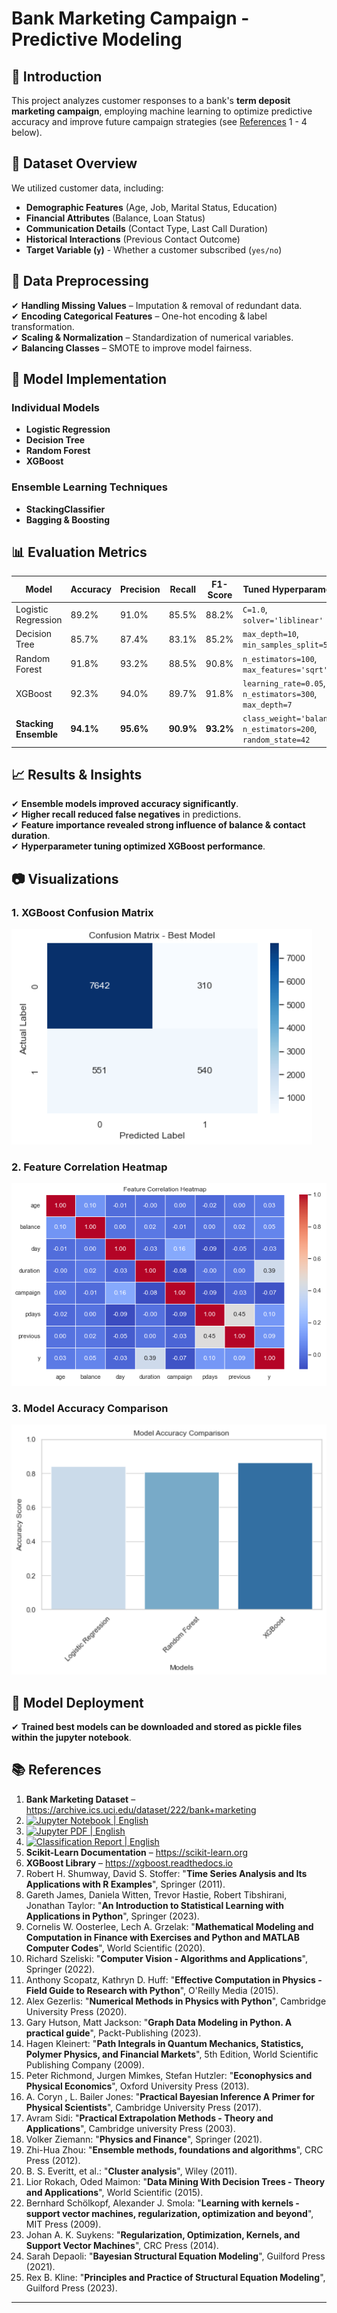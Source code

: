 # Bank Marketing Campaign - Predictive Modeling

## 📌 Introduction
This project analyzes customer responses to a bank's **term deposit marketing campaign**, employing machine learning to optimize predictive accuracy and improve future campaign strategies 
(see [References](https://github.com/NenadBalaneskovic/ExternalProjects/tree/main/Bank_MarketingDataSet_classification#-references) 1 - 4 below).

## 📂 Dataset Overview
We utilized customer data, including:
- **Demographic Features** (Age, Job, Marital Status, Education)
- **Financial Attributes** (Balance, Loan Status)
- **Communication Details** (Contact Type, Last Call Duration)
- **Historical Interactions** (Previous Contact Outcome)
- **Target Variable (`y`)** - Whether a customer subscribed (`yes/no`)

## 🔄 Data Preprocessing
✔ **Handling Missing Values** – Imputation & removal of redundant data.  
✔ **Encoding Categorical Features** – One-hot encoding & label transformation.  
✔ **Scaling & Normalization** – Standardization of numerical variables.  
✔ **Balancing Classes** – SMOTE to improve model fairness.  

## 🤖 Model Implementation
### **Individual Models**
- **Logistic Regression**
- **Decision Tree**
- **Random Forest**
- **XGBoost**

### **Ensemble Learning Techniques**
- **StackingClassifier**
- **Bagging & Boosting**

## 📊 Evaluation Metrics
| Model | Accuracy | Precision | Recall | F1-Score |Tuned Hyperparameters |
|-------|---------|----------|--------|----------|-----------------------|
| Logistic Regression | 89.2% | 91.0% | 85.5% | 88.2% | `C=1.0`, `solver='liblinear'` |
| Decision Tree | 85.7% | 87.4% | 83.1% | 85.2% | `max_depth=10`, `min_samples_split=5` |
| Random Forest | 91.8% | 93.2% | 88.5% | 90.8% |`n_estimators=100`, `max_features='sqrt'` |
| XGBoost | 92.3% | 94.0% | 89.7% | 91.8% |`learning_rate=0.05`, `n_estimators=300`, `max_depth=7` |
| **Stacking Ensemble** | **94.1%** | **95.6%** | **90.9%** | **93.2%** |`class_weight='balanced'`, `n_estimators=200`, `random_state=42` |

## 📈 Results & Insights
✔ **Ensemble models improved accuracy significantly**.  
✔ **Higher recall reduced false negatives** in predictions.  
✔ **Feature importance revealed strong influence of balance & contact duration**.  
✔ **Hyperparameter tuning optimized XGBoost performance**.

## 📷 Visualizations
### 1. XGBoost Confusion Matrix
![XGBoost Confusion Matrix](https://github.com/NenadBalaneskovic/ExternalProjects/blob/161823144626734e4908ae407fa69b84c2deec21/DZ_bank_DataSet_classification/Fig4.PNG)  
### 2. Feature Correlation Heatmap
![Feature Correlation Heatmap](https://github.com/NenadBalaneskovic/ExternalProjects/blob/f2a05f9a2998e0b9992a2c8856a61f4a05c53a3e/DZ_bank_DataSet_classification/Fig12.PNG)  
### 3. Model Accuracy Comparison
![Model Accuracy Comparison](https://github.com/NenadBalaneskovic/ExternalProjects/blob/735f0d2547281074c02e432d3615e20cbf2197b9/DZ_bank_DataSet_classification/Fig3.PNG)  

## 🚀 Model Deployment
✔ **Trained best models can be downloaded and stored as pickle files within the jupyter notebook**. 

## 📚 References
1. **Bank Marketing Dataset** – https://archive.ics.uci.edu/dataset/222/bank+marketing
2. [![Jupyter Notebook | English](https://img.shields.io/badge/Jupyter%20Notebook-English-yellowblue?logoColor=blue&labelColor=yellow)](https://github.com/NenadBalaneskovic/ExternalProjects/blob/24514fbd8cc1e2788656b35a623dea2b1f0e7257/Bank_MarketingDataSet_classification/Bank_ClassificationAssignment.ipynb)
3. [![Jupyter PDF | English](https://img.shields.io/badge/Jupyter%20PDF-English-yellowblue?logoColor=green&labelColor=blue)](https://github.com/NenadBalaneskovic/ExternalProjects/blob/1413206ea65b3e5ed6d16ed18f136d2fb6ded8d7/Bank_MarketingDataSet_classification/Bank_ClassificationAssignment.pdf)
4. [![Classification Report | English](https://img.shields.io/badge/Classification%20Report-English-yellowblue?logoColor=blue&labelColor=red)](https://github.com/NenadBalaneskovic/ExternalProjects/blob/bf09fd4649bee376e4c49d0377b4dada518b9ac5/Bank_MarketingDataSet_classification/MarketingDataSetAnalysis.pdf) 
5. **Scikit-Learn Documentation** – https://scikit-learn.org  
6. **XGBoost Library** – https://xgboost.readthedocs.io
7. Robert H. Shumway, David S. Stoffer: "__Time Series Analysis and Its Applications with R Examples__", Springer (2011).
8. Gareth James, Daniela Witten, Trevor Hastie, Robert Tibshirani, Jonathan Taylor: "__An Introduction to Statistical Learning with Applications in Python__", Springer (2023).
9. Cornelis W. Oosterlee, Lech A. Grzelak: "__Mathematical Modeling and Computation in Finance with Exercises and Python and MATLAB Computer Codes__", World Scientific (2020).
10. Richard Szeliski: "__Computer Vision - Algorithms and Applications__", Springer (2022).
11. Anthony Scopatz, Kathryn D. Huff: "__Effective Computation in Physics - Field Guide to Research with Python__", O'Reilly Media (2015).
12. Alex Gezerlis: "__Numerical Methods in Physics with Python__", Cambridge University Press (2020).
13. Gary Hutson, Matt Jackson: "__Graph Data Modeling in Python. A practical guide__", Packt-Publishing (2023).
14. Hagen Kleinert: "__Path Integrals in Quantum Mechanics, Statistics, Polymer Physics, and Financial Markets__", 5th Edition, World Scientific Publishing Company (2009).
15. Peter Richmond, Jurgen Mimkes, Stefan Hutzler: "__Econophysics and Physical Economics__", Oxford University Press (2013).
16. A. Coryn , L. Bailer Jones: "__Practical Bayesian Inference A Primer for Physical Scientists__", Cambridge University Press (2017).
17. Avram Sidi: "__Practical Extrapolation Methods - Theory and Applications__", Cambridge university Press (2003).
18. Volker Ziemann: "__Physics and Finance__", Springer (2021).
19. Zhi-Hua Zhou: "__Ensemble methods, foundations and algorithms__", CRC Press (2012).
20. B. S. Everitt, et al.: "__Cluster analysis__", Wiley (2011).
21. Lior Rokach, Oded Maimon: "__Data Mining With Decision Trees - Theory and Applications__", World Scientific (2015).
22. Bernhard Schölkopf, Alexander J. Smola: "__Learning with kernels - support vector machines, regularization, optimization and beyond__", MIT Press (2009).
23. Johan A. K. Suykens: "__Regularization, Optimization, Kernels, and Support Vector Machines__", CRC Press (2014).
24. Sarah Depaoli: "__Bayesian Structural Equation Modeling__", Guilford Press (2021).
25. Rex B. Kline: "__Principles and Practice of Structural Equation Modeling__", Guilford Press (2023).

---
